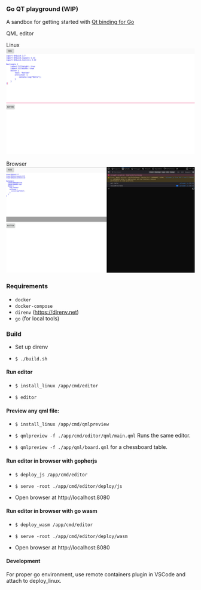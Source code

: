 ### Go QT playground (WIP)

A sandbox for getting started with [Qt binding for Go](https://github.com/therecipe/qt)

QML editor

Linux
![Linux](/screenshot.jpg "Linux")

Browser
![Browser](/screenshot-browser.jpg "Browser")

### Requirements

- `docker`
- `docker-compose`
- `direnv` (https://direnv.net)
- `go` (for local tools)

### Build
* Set up direnv

* `$ ./build.sh`

#### Run editor
* `$ install_linux /app/cmd/editor`

* `$ editor`

#### Preview any qml file:
* `$ install_linux /app/cmd/qmlpreview`

* `$ qmlpreview -f ./app/cmd/editor/qml/main.qml` Runs the same editor.

* `$ qmlpreview -f ./app/qml/board.qml` for a chessboard table.


#### Run editor in browser with gopherjs

* `$ deploy_js /app/cmd/editor`

* `$ serve -root ./app/cmd/editor/deploy/js`

* Open browser at http://localhost:8080

#### Run editor in browser with go wasm

* `$ deploy_wasm /app/cmd/editor`

* `$ serve -root ./app/cmd/editor/deploy/wasm`

* Open browser at http://localhost:8080

#### Development

For proper go environment, use remote containers plugin in VSCode and attach to deploy_linux.
